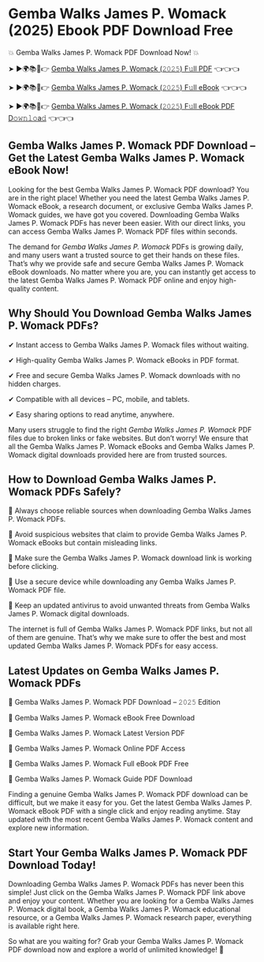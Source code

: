 # Gemba Walks James P. Womack (2025) Ebook PDF Download Free

💥 Gemba Walks James P. Womack PDF Download Now! 💥

➤ ►🌍📚📱👉 [Gemba Walks James P. Womack (𝟸𝟶𝟸𝟻) F𝚞ll PDF](https://getpdf.xyz/gemba-walks-james-p.-womack) 👈👈👈


➤ ►🌍📚📱👉 [Gemba Walks James P. Womack (𝟸𝟶𝟸𝟻) F𝚞ll eBook](https://getpdf.xyz/gemba-walks-james-p.-womack) 👈👈👈


➤ ►🌍📚📱👉 [Gemba Walks James P. Womack (𝟸𝟶𝟸𝟻) F𝚞ll eBook PDF D𝚘𝚠𝚗𝚕𝚘a𝚍](https://getpdf.xyz/gemba-walks-james-p.-womack) 👈👈👈


## Gemba Walks James P. Womack PDF Download – Get the Latest Gemba Walks James P. Womack eBook Now!

Looking for the best Gemba Walks James P. Womack PDF download? You are in the right place! Whether you need the latest Gemba Walks James P. Womack eBook, a research document, or exclusive Gemba Walks James P. Womack guides, we have got you covered. Downloading Gemba Walks James P. Womack PDFs has never been easier. With our direct links, you can access Gemba Walks James P. Womack PDF files within seconds.

The demand for *Gemba Walks James P. Womack* PDFs is growing daily, and many users want a trusted source to get their hands on these files. That’s why we provide safe and secure Gemba Walks James P. Womack eBook downloads. No matter where you are, you can instantly get access to the latest Gemba Walks James P. Womack PDF online and enjoy high-quality content.

## Why Should You Download Gemba Walks James P. Womack PDFs?

✔ Instant access to Gemba Walks James P. Womack files without waiting.

✔ High-quality Gemba Walks James P. Womack eBooks in PDF format.

✔ Free and secure Gemba Walks James P. Womack downloads with no hidden charges.

✔ Compatible with all devices – PC, mobile, and tablets.

✔ Easy sharing options to read anytime, anywhere.

Many users struggle to find the right *Gemba Walks James P. Womack* PDF files due to broken links or fake websites. But don’t worry! We ensure that all the Gemba Walks James P. Womack eBooks and Gemba Walks James P. Womack digital downloads provided here are from trusted sources.

## How to Download Gemba Walks James P. Womack PDFs Safely?

📌 Always choose reliable sources when downloading Gemba Walks James P. Womack PDFs.

📌 Avoid suspicious websites that claim to provide Gemba Walks James P. Womack eBooks but contain misleading links.

📌 Make sure the Gemba Walks James P. Womack download link is working before clicking.

📌 Use a secure device while downloading any Gemba Walks James P. Womack PDF file.

📌 Keep an updated antivirus to avoid unwanted threats from Gemba Walks James P. Womack digital downloads.

The internet is full of Gemba Walks James P. Womack PDF links, but not all of them are genuine. That’s why we make sure to offer the best and most updated Gemba Walks James P. Womack PDFs for easy access.

## Latest Updates on Gemba Walks James P. Womack PDFs

🔹 Gemba Walks James P. Womack PDF Download – 𝟸𝟶𝟸𝟻 Edition

🔹 Gemba Walks James P. Womack eBook Free Download

🔹 Gemba Walks James P. Womack Latest Version PDF

🔹 Gemba Walks James P. Womack Online PDF Access

🔹 Gemba Walks James P. Womack Full eBook PDF Free

🔹 Gemba Walks James P. Womack Guide PDF Download

Finding a genuine Gemba Walks James P. Womack PDF download can be difficult, but we make it easy for you. Get the latest Gemba Walks James P. Womack eBook PDF with a single click and enjoy reading anytime. Stay updated with the most recent Gemba Walks James P. Womack content and explore new information.

## Start Your Gemba Walks James P. Womack PDF Download Today!

Downloading Gemba Walks James P. Womack PDFs has never been this simple! Just click on the Gemba Walks James P. Womack PDF link above and enjoy your content. Whether you are looking for a Gemba Walks James P. Womack digital book, a Gemba Walks James P. Womack educational resource, or a Gemba Walks James P. Womack research paper, everything is available right here.

So what are you waiting for? Grab your Gemba Walks James P. Womack PDF download now and explore a world of unlimited knowledge! 🚀